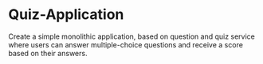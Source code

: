 # Quiz-Application
Create a simple monolithic application, based on question and quiz service where users can answer multiple-choice   questions and receive a score based on their answers.
